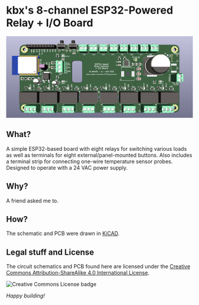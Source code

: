 # kbx's 8-channel ESP32-Powered Relay + I/O Board

![kbxESP32RelaySwitcher](images/ESP32RelaySwitcher_render.png "kbxESP32RelaySwitcher")

## What?

A simple ESP32-based board with eight relays for switching various loads
 as well as terminals for eight external/panel-mounted buttons. Also includes
 a terminal strip for connecting one-wire temperature sensor probes. Designed
 to operate with a 24 VAC power supply.

## Why?

A friend asked me to.

## How?

The schematic and PCB were drawn in [KiCAD](https://www.kicad.org).

## Legal stuff and License

The circuit schematics and PCB found here are licensed under the
 [Creative Commons Attribution-ShareAlike 4.0 International License](http://creativecommons.org/licenses/by-sa/4.0/).

![Creative Commons License badge](https://i.creativecommons.org/l/by-sa/4.0/88x31.png)

_Happy building!_